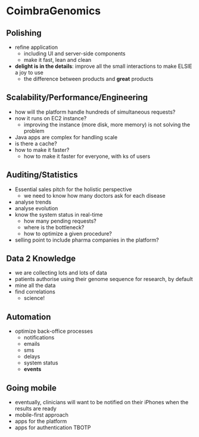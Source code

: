 # CoimbraGenomics



## Polishing

* refine application
	* including UI and server-side components
	* make it fast, lean and clean
* **delight is in the details**: improve all the small interactions to make ELSIE a joy to use
	* the difference between products and **great** products

## Scalability/Performance/Engineering

* how will the platform handle hundreds of simultaneous requests?
* now it runs on EC2 instance?
	* improving the instance (more disk, more memory) is not solving the problem
* Java apps are complex for handling scale
* is there a cache?
* how to make it faster?
	* how to make it faster for everyone, with ks of users

## Auditing/Statistics

* Essential sales pitch for the holistic perspective
	* we need to know how many doctors ask for each disease
* analyse trends
* analyse evolution
* know the system status in real-time
	* how many pending requests?
	* where is the bottleneck?
	* how to optimize a given procedure?
* selling point to include pharma companies in the platform?


## Data 2 Knowledge

* we are collecting lots and lots of data
* patients authorise using their genome sequence for research, by default
* mine all the data
* find correlations
	* science!

## Automation

* optimize back-office processes
	* notifications
	* emails
	* sms
	* delays
	* system status
	* **events**

## Going mobile
 
* eventually, clinicians will want to be notified on their iPhones when the results are ready
* mobile-first approach
* apps for the platform
* apps for authentication TBOTP